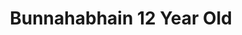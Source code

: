 ---
layout: recipe
title: Bunnahabhain 12 Year Old
category: Scotch
subcategory: Islay
aged: 12
abv: 46.3
distillery: Bunnahabhain
distillery-location: Islay, UK
nose: Fresh, sweet. Seaweed, malt
palate: Soft, supple. Sherry, nutty. A little sweetness, malty, juicy sultana. Slightly coastal.
finish: Sherried, mochaccino, herbal, balanced salty tang.
tag:
    - islay
    - scotch
    - whisky
---